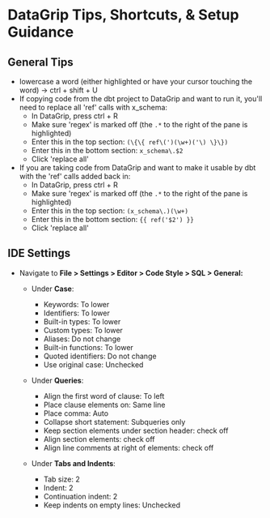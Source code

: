# DataGrip Tips, Shortcuts, & Setup Guidance

## **General Tips**
- lowercase a word (either highlighted or have your cursor touching the word) -> ctrl + shift + U
- If copying code from the dbt project to DataGrip and want to run it, you'll need to replace all 'ref' calls with x_schema:
	- In DataGrip, press ctrl + R
	- Make sure 'regex' is marked off (the `.*` to the right of the pane is highlighted)
	- Enter this in the top section: `(\{\{ ref\(')(\w+)('\) \}\})`
	- Enter this in the bottom section: `x_schema\.$2`
	- Click 'replace all'
- If you are taking code from DataGrip and want to make it usable by dbt with the 'ref' calls added back in:
	- In DataGrip, press ctrl + R
	- Make sure 'regex' is marked off (the `.*` to the right of the pane is highlighted)
	- Enter this in the top section: `(x_schema\.)(\w+)`
	- Enter this in the bottom section: `{{ ref('$2') }}`
	- Click 'replace all'

## **IDE Settings**

- Navigate to **File > Settings > Editor > Code Style > SQL > General:**
	- Under **Case**:
		- Keywords: To lower
		- Identifiers: To lower
		- Built-in types: To lower
		- Custom types: To lower
		- Aliases: Do not change
		- Built-in functions: To lower
		- Quoted identifiers: Do not change
		- Use original case: Unchecked
		
	- Under **Queries**:
		- Align the first word of clause: To left
		- Place clause elements on: Same line
		- Place comma: Auto
		- Collapse short statement: Subqueries only
		- Keep section elements under section header: check off
		- Align section elements: check off
		- Align line comments at right of elements: check off
		
	- Under **Tabs and Indents**:
		- Tab size: 2
		- Indent: 2
		- Continuation indent: 2
		- Keep indents on empty lines: Unchecked
